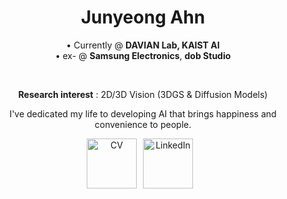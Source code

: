 <div align="center" style="width: 100%;">


  <h1>Junyeong Ahn</h1>   

• Currently @ <b>DAVIAN Lab, KAIST AI</b>  
• ex- @ <b>Samsung Electronics</b>, <b>dob Studio</b>


<br>

<strong>Research interest</strong> : 2D/3D Vision (3DGS & Diffusion Models)

I've dedicated my life to developing AI that brings happiness and convenience to people.





 <a href="https://drive.google.com/file/d/1u4h79hblg2PyYZ4f8bkPmTQk2WxYPbes/view?usp=sharing" target="_blank" style="display: inline-block; margin-right: 10px;">
  <img alt="CV" src ="https://img.shields.io/badge/CV-F2CC38.svg?&style=for-the-badge&logoColor=white" style="height: 80px;"/></a><a href="https://www.linkedin.com/in/junyeong-ahn-804571204/" target="_blank" style="display: inline-block; margin-right: 10px;"><img alt="LinkedIn" src ="https://img.shields.io/badge/LinkedIn-0A66C2.svg?&style=for-the-badge&logoColor=white" style="height: 80px;"/></a>


  <!-- <a href="https://velog.io/@hewas1230/posts/" target="_blank" style="display: inline-block; margin-right: 10px;"><img alt="Velog" src ="https://img.shields.io/badge/Velog-0AC18E.svg?&style=for-the-badge&logoColor=white" style="height: 80px;"/></a><a href="https://justin4ai.tistory.com/" target="_blank" style="display: inline-block; margin-right: 10px;"><img alt="Tistory" src ="https://img.shields.io/badge/TisTory-fe594a.svg?&style=for-the-badge&logoColor=white" style="height: 80px;"/></a> -->

</div>